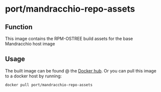 # port/mandracchio-repo-assets

## Function

This image contains the RPM-OSTREE build assets for the base Mandracchio host image

## Usage

The built image can be found @ the [Docker hub](https://hub.docker.com/r/port/mandracchio-repo-assets/). Or you can pull this image to a docker host by running:
```bash
docker pull port/mandracchio-repo-assets
```
